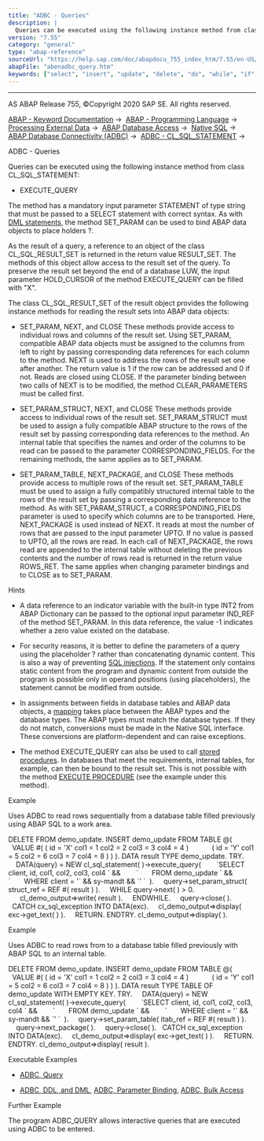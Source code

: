 ```yaml
---
title: "ADBC - Queries"
description: |
  Queries can be executed using the following instance method from class CL_SQL_STATEMENT: -   EXECUTE_QUERY The method has a mandatory input parameter STATEMENT of type string that must be passed to a SELECT statement with correct syntax. As with DML statements(https://help.sap.com/doc/abapdocu_
version: "7.55"
category: "general"
type: "abap-reference"
sourceUrl: "https://help.sap.com/doc/abapdocu_755_index_htm/7.55/en-US/abenadbc_query.htm"
abapFile: "abenadbc_query.htm"
keywords: ["select", "insert", "update", "delete", "do", "while", "if", "try", "catch", "method", "class", "data", "types", "internal-table", "abenadbc", "query"]
---
```


* * *

AS ABAP Release 755, ©Copyright 2020 SAP SE. All rights reserved.

[ABAP - Keyword Documentation](https://help.sap.com/doc/abapdocu_755_index_htm/7.55/en-US/abenabap.htm) →  [ABAP - Programming Language](https://help.sap.com/doc/abapdocu_755_index_htm/7.55/en-US/abenabap_reference.htm) →  [Processing External Data](https://help.sap.com/doc/abapdocu_755_index_htm/7.55/en-US/abenabap_language_external_data.htm) →  [ABAP Database Access](https://help.sap.com/doc/abapdocu_755_index_htm/7.55/en-US/abenabap_sql.htm) →  [Native SQL](https://help.sap.com/doc/abapdocu_755_index_htm/7.55/en-US/abennative_sql.htm) →  [ABAP Database Connectivity (ADBC)](https://help.sap.com/doc/abapdocu_755_index_htm/7.55/en-US/abenadbc.htm) →  [ADBC - CL\_SQL\_STATEMENT](https://help.sap.com/doc/abapdocu_755_index_htm/7.55/en-US/abencl_sql_statement.htm) → 

ADBC - Queries

Queries can be executed using the following instance method from class CL\_SQL\_STATEMENT:

-   EXECUTE\_QUERY

The method has a mandatory input parameter STATEMENT of type string that must be passed to a SELECT statement with correct syntax. As with [DML statements](https://help.sap.com/doc/abapdocu_755_index_htm/7.55/en-US/abenadbc_ddl_dml.htm), the method SET\_PARAM can be used to bind ABAP data objects to place holders ?.

As the result of a query, a reference to an object of the class CL\_SQL\_RESULT\_SET is returned in the return value RESULT\_SET. The methods of this object allow access to the result set of the query. To preserve the result set beyond the end of a database LUW, the input parameter HOLD\_CURSOR of the method EXECUTE\_QUERY can be filled with "X".

The class CL\_SQL\_RESULT\_SET of the result object provides the following instance methods for reading the result sets into ABAP data objects:

-   SET\_PARAM, NEXT, and CLOSE
    These methods provide access to individual rows and columns of the result set. Using SET\_PARAM, compatible ABAP data objects must be assigned to the columns from left to right by passing corresponding data references for each column to the method. NEXT is used to address the rows of the result set one after another. The return value is 1 if the row can be addressed and 0 if not. Reads are closed using CLOSE. If the parameter binding between two calls of NEXT is to be modified, the method CLEAR\_PARAMETERS must be called first.

-   SET\_PARAM\_STRUCT, NEXT, and CLOSE
    These methods provide access to individual rows of the result set. SET\_PARAM\_STRUCT must be used to assign a fully compatible ABAP structure to the rows of the result set by passing corresponding data references to the method. An internal table that specifies the names and order of the columns to be read can be passed to the parameter CORRESPONDING\_FIELDS. For the remaining methods, the same applies as to SET\_PARAM.

-   SET\_PARAM\_TABLE, NEXT\_PACKAGE, and CLOSE
    These methods provide access to multiple rows of the result set. SET\_PARAM\_TABLE must be used to assign a fully compatibly structured internal table to the rows of the result set by passing a corresponding data reference to the method. As with SET\_PARAM\_STRUCT, a CORRESPONDING\_FIELDS parameter is used to specify which columns are to be transported. Here, NEXT\_PACKAGE is used instead of NEXT. It reads at most the number of rows that are passed to the input parameter UPTO. If no value is passed to UPTO, all the rows are read. In each call of NEXT\_PACKAGE, the rows read are appended to the internal table without deleting the previous contents and the number of rows read is returned in the return value ROWS\_RET. The same applies when changing parameter bindings and to CLOSE as to SET\_PARAM.

Hints

-   A data reference to an indicator variable with the built-in type INT2 from ABAP Dictionary can be passed to the optional input parameter IND\_REF of the method SET\_PARAM. In this data reference, the value -1 indicates whether a zero value existed on the database.

-   For security reasons, it is better to define the parameters of a query using the placeholder ? rather than concatenating dynamic content. This is also a way of preventing [SQL injections](https://help.sap.com/doc/abapdocu_755_index_htm/7.55/en-US/abensql_injection_glosry.htm "Glossary Entry"). If the statement only contains static content from the program and dynamic content from outside the program is possible only in operand positions (using placeholders), the statement cannot be modified from outside.

-   In assignments between fields in database tables and ABAP data objects, a [mapping](https://help.sap.com/doc/abapdocu_755_index_htm/7.55/en-US/abennative_sql_type_mapping.htm) takes place between the ABAP types and the database types. The ABAP types must match the database types. If they do not match, conversions must be made in the Native SQL interface. These conversions are platform-dependent and can raise exceptions.

-   The method EXECUTE\_QUERY can also be used to call [stored procedures](https://help.sap.com/doc/abapdocu_755_index_htm/7.55/en-US/abenstored_procedure_glosry.htm "Glossary Entry"). In databases that meet the requirements, internal tables, for example, can then be bound to the result set. This is not possible with the method [EXECUTE PROCEDURE](https://help.sap.com/doc/abapdocu_755_index_htm/7.55/en-US/abenadbc_procedure.htm) (see the example under this method).

Example

Uses ADBC to read rows sequentially from a database table filled previously using ABAP SQL to a work area.

DELETE FROM demo\_update.
INSERT demo\_update FROM TABLE @(
  VALUE #( ( id = 'X' col1 = 1 col2 = 2 col3 = 3 col4 = 4 )
           ( id = 'Y' col1 = 5 col2 = 6 col3 = 7 col4 = 8 ) ) ).
DATA result TYPE demo\_update.
TRY.
    DATA(query) = NEW cl\_sql\_statement( )->execute\_query(
       \`SELECT client, id, col1, col2, col3, col4 \` &&
       \`       FROM demo\_update \` &&
       \`       WHERE client = '\` && sy-mandt && \`' \`  ).
    query->set\_param\_struct( struct\_ref = REF #( result ) ).
    WHILE query->next( ) > 0.
      cl\_demo\_output=>write( result ).
    ENDWHILE.
    query->close( ).
  CATCH cx\_sql\_exception INTO DATA(exc).
    cl\_demo\_output=>display( exc->get\_text( ) ).
    RETURN.
ENDTRY.
cl\_demo\_output=>display( ).

Example

Uses ADBC to read rows from to a database table filled previously with ABAP SQL to an internal table.

DELETE FROM demo\_update.
INSERT demo\_update FROM TABLE @(
  VALUE #( ( id = 'X' col1 = 1 col2 = 2 col3 = 3 col4 = 4 )
           ( id = 'Y' col1 = 5 col2 = 6 col3 = 7 col4 = 8 ) ) ).
DATA result TYPE TABLE OF demo\_update WITH EMPTY KEY.
TRY.
    DATA(query) = NEW cl\_sql\_statement( )->execute\_query(
       \`SELECT client, id, col1, col2, col3, col4 \` &&
       \`       FROM demo\_update \` &&
       \`       WHERE client = '\` && sy-mandt && \`' \`  ).
    query->set\_param\_table( itab\_ref = REF #( result ) ).
    query->next\_package( ).
    query->close( ).
  CATCH cx\_sql\_exception INTO DATA(exc).
    cl\_demo\_output=>display( exc->get\_text( ) ).
    RETURN.
ENDTRY.
cl\_demo\_output=>display( result ).

Executable Examples

-   [ADBC, Query](https://help.sap.com/doc/abapdocu_755_index_htm/7.55/en-US/abenadbc_query_abexa.htm)

-   [ADBC, DDL, and DML](https://help.sap.com/doc/abapdocu_755_index_htm/7.55/en-US/abenadbc_dml_ddl_abexa.htm), [ADBC, Parameter Binding](https://help.sap.com/doc/abapdocu_755_index_htm/7.55/en-US/abenadbc_dml_ddl_binding_abexa.htm), [ADBC, Bulk Access](https://help.sap.com/doc/abapdocu_755_index_htm/7.55/en-US/abenadbc_dml_ddl_bulk_abexa.htm)

Further Example

The program ADBC\_QUERY allows interactive queries that are executed using ADBC to be entered.